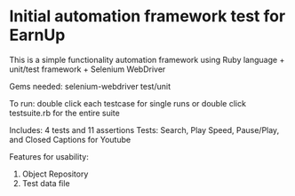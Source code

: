 # Initial automation framework test for EarnUp 

This is a simple functionality automation framework using Ruby language + unit/test framework + Selenium WebDriver

Gems needed:
selenium-webdriver
test/unit

To run:
double click each testcase for single runs or double click testsuite.rb for the entire suite

Includes: 4 tests and 11 assertions
Tests: Search, Play Speed, Pause/Play, and Closed Captions for Youtube

Features for usability:
 1. Object Repository
 2. Test data file
